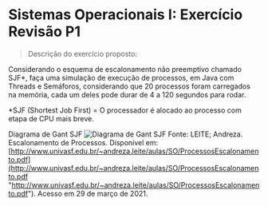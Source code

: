 # Sistemas Operacionais I: Exercício Revisão P1
> Descrição do exercício proposto:

Considerando o esquema de escalonamento não preemptivo chamado SJF*, faça uma simulação de execução de processos, em Java com Threads e Semáforos, considerando que 20 processos foram carregados na memória, cada um deles pode durar de 4 a 120 segundos para rodar.

*SJF (Shortest Job First) = O processador é alocado ao processo com etapa de CPU mais breve.

Diagrama de Gant SJF
![Diagrama de Gant SJF](https://i.imgur.com/HzO3i4C.png)
Fonte: LEITE; Andreza. Escalonamento de Processos. Disponível em: [http://www.univasf.edu.br/~andreza.leite/aulas/SO/ProcessosEscalonamento.pdf](http://www.univasf.edu.br/~andreza.leite/aulas/SO/ProcessosEscalonamento.pdf "http://www.univasf.edu.br/~andreza.leite/aulas/SO/ProcessosEscalonamento.pdf"). Acesso em 29 de março de 2021.